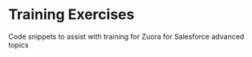 # Training Exercises
Code snippets to assist with training for Zuora for Salesforce advanced topics 

